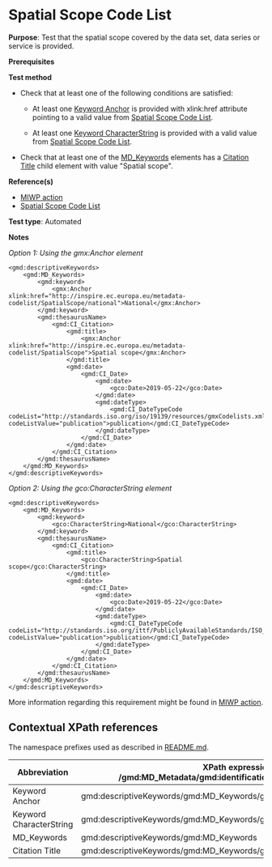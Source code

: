 # Spatial Scope Code List

**Purpose**: Test that the spatial scope covered by the data set, data series or service is provided.

**Prerequisites**

**Test method**

* Check that at least one of the following conditions are satisfied:

    * At least one [Keyword Anchor](#keywordanchor) is provided with xlink:href attribute pointing to a valid value from [Spatial Scope Code List](http://inspire.ec.europa.eu/metadata-codelist/SpatialScope).

    * At least one [Keyword CharacterString](#keywordcharacterstring) is provided with a valid value from [Spatial Scope Code List](http://inspire.ec.europa.eu/metadata-codelist/SpatialScope).

* Check that at least one of the [MD_Keywords](#mdKeywords) elements has a [Citation Title](#citationtitle) child element with value "Spatial scope".

**Reference(s)**

* [MIWP action](https://webgate.ec.europa.eu/fpfis/wikis/display/InspireMIG/Spatial+scope+code+list)
* [Spatial Scope Code List](http://inspire.ec.europa.eu/metadata-codelist/SpatialScope)

**Test type**: Automated

**Notes**

_Option 1: Using the gmx:Anchor element_
```
<gmd:descriptiveKeywords>
    <gmd:MD_Keywords>
        <gmd:keyword>
            <gmx:Anchor xlink:href="http://inspire.ec.europa.eu/metadata-codelist/SpatialScope/national">National</gmx:Anchor>
        </gmd:keyword>
        <gmd:thesaurusName>
            <gmd:CI_Citation>
                <gmd:title>
                    <gmx:Anchor xlink:href="http://inspire.ec.europa.eu/metadata-codelist/SpatialScope">Spatial scope</gmx:Anchor>
                </gmd:title>
                <gmd:date>
                    <gmd:CI_Date>
                        <gmd:date>
                            <gco:Date>2019-05-22</gco:Date>
                        </gmd:date>
                        <gmd:dateType>
                            <gmd:CI_DateTypeCode codeList="http://standards.iso.org/iso/19139/resources/gmxCodelists.xml#CI_DateTypeCode" codeListValue="publication">publication</gmd:CI_DateTypeCode>
                        </gmd:dateType>
                    </gmd:CI_Date>
                </gmd:date>
            </gmd:CI_Citation>
        </gmd:thesaurusName>
    </gmd:MD_Keywords>
</gmd:descriptiveKeywords>
```

_Option 2: Using the gco:CharacterString element_
```
<gmd:descriptiveKeywords>
    <gmd:MD_Keywords>
        <gmd:keyword>
            <gco:CharacterString>National</gco:CharacterString>
        </gmd:keyword>
        <gmd:thesaurusName>
            <gmd:CI_Citation>
                <gmd:title>
                    <gco:CharacterString>Spatial scope</gco:CharacterString>
                </gmd:title>
                <gmd:date>
                    <gmd:CI_Date>
                        <gmd:date>
                            <gco:Date>2019-05-22</gco:Date>
                        </gmd:date>
                        <gmd:dateType>
                            <gmd:CI_DateTypeCode codeList="http://standards.iso.org/ittf/PubliclyAvailableStandards/ISO_19139_Schemas/resources/codelist/ML_gmxCodelists.xml#CI_DateTypeCode" codeListValue="publication">publication</gmd:CI_DateTypeCode>
                        </gmd:dateType>
                    </gmd:CI_Date>
                </gmd:date>
            </gmd:CI_Citation>
        </gmd:thesaurusName>
    </gmd:MD_Keywords>
</gmd:descriptiveKeywords>
```

More information regarding this requirement might be found in [MIWP action](https://webgate.ec.europa.eu/fpfis/wikis/display/InspireMIG/Spatial+scope+code+list).

## Contextual XPath references

The namespace prefixes used as described in [README.md](./README.md#namespaces).

Abbreviation                                   |  XPath expression (relative to /gmd:MD_Metadata/gmd:identificationInfo/gmd:MD_DataIdentification)
-----------------------------------------------| -------------------------------------------------------------------------
<a name="keywordanchor"></a> Keyword Anchor | gmd:descriptiveKeywords/gmd:MD_Keywords/gmd:keyword/gmx:Anchor
<a name="keywordcharacterstring"></a> Keyword CharacterString | gmd:descriptiveKeywords/gmd:MD_Keywords/gmd:keyword/gco:CharacterString
<a name="mdKeywords"></a> MD_Keywords | gmd:descriptiveKeywords/gmd:MD_Keywords
<a name="citationtitle"></a> Citation Title | gmd:descriptiveKeywords/gmd:MD_Keywords/gmd:thesaurusName/gmd:CI_Citation/gmd:title
